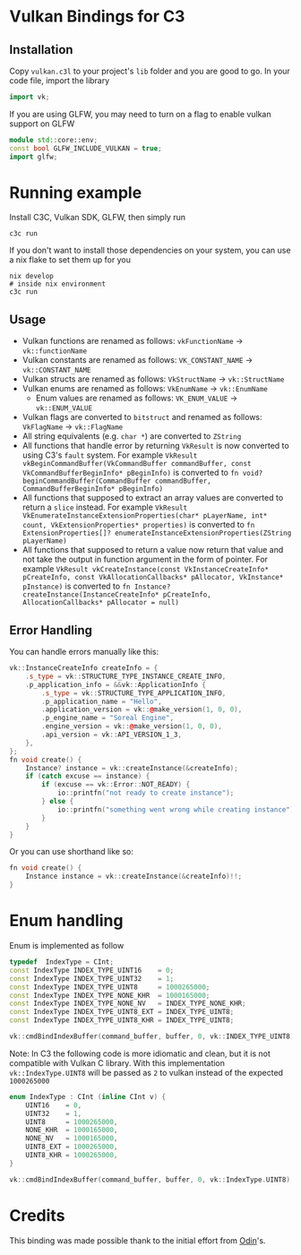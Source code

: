 # Vulkan Bindings for C3

## Installation

Copy `vulkan.c3l` to your project's `lib` folder and you are good to go. In your code file, import the library
```cpp
import vk;
```
If you are using GLFW, you may need to turn on a flag to enable vulkan support on GLFW
```cpp
module std::core::env;
const bool GLFW_INCLUDE_VULKAN = true;
import glfw;
```

# Running example
Install C3C, Vulkan SDK, GLFW, then simply run
```
c3c run
```
If you don't want to install those dependencies on your system, you can use a nix flake to set them up for you
```
nix develop
# inside nix environment
c3c run
```

## Usage

* Vulkan functions are renamed as follows: `vkFunctionName` -> `vk::functionName`
* Vulkan constants are renamed as follows: `VK_CONSTANT_NAME` -> `vk::CONSTANT_NAME`
* Vulkan structs are renamed as follows: `VkStructName` -> `vk::StructName`
* Vulkan enums are renamed as follows: `VkEnumName` -> `vk::EnumName`
  * Enum values are renamed as follows: `VK_ENUM_VALUE` -> `vk::ENUM_VALUE`
* Vulkan flags are converted to `bitstruct` and renamed as follows: `VkFlagName` -> `vk::FlagName`
* All string equivalents (e.g. `char *`) are converted to `ZString`
* All functions that handle error by returning `VkResult` is now converted to using C3's `fault` system. For example `VkResult vkBeginCommandBuffer(VkCommandBuffer commandBuffer, const VkCommandBufferBeginInfo* pBeginInfo)` is converted to `fn void? beginCommandBuffer(CommandBuffer commandBuffer, CommandBufferBeginInfo* pBeginInfo)`
* All functions that supposed to extract an array values are converted to return a `slice` instead. For example `VkResult VkEnumerateInstanceExtensionProperties(char* pLayerName, int* count, VkExtensionProperties* properties)` is converted to `fn ExtensionProperties[]? enumerateInstanceExtensionProperties(ZString pLayerName)`
* All functions that supposed to return a value now return that value and not take the output in function argument in the form of pointer. For example `VkResult vkCreateInstance(const VkInstanceCreateInfo* pCreateInfo, const VkAllocationCallbacks* pAllocator, VkInstance* pInstance)` is converted to `fn Instance? createInstance(InstanceCreateInfo* pCreateInfo, AllocationCallbacks* pAllocator = null)`

## Error Handling

You can handle errors manually like this:
```cpp
vk::InstanceCreateInfo createInfo = {
    .s_type = vk::STRUCTURE_TYPE_INSTANCE_CREATE_INFO,
    .p_application_info = &&vk::ApplicationInfo {
        .s_type = vk::STRUCTURE_TYPE_APPLICATION_INFO,
        .p_application_name = "Hello",
        .application_version = vk::@make_version(1, 0, 0),
        .p_engine_name = "Soreal Engine",
        .engine_version = vk::@make_version(1, 0, 0),
        .api_version = vk::API_VERSION_1_3,
    },
};
fn void create() {
    Instance? instance = vk::createInstance(&createInfo);
    if (catch excuse == instance) {
        if (excuse == vk::Error::NOT_READY) {
            io::printfn("not ready to create instance");
        } else {
            io::printfn("something went wrong while creating instance");
        }
    }
}
```
Or you can use shorthand like so:
```cpp
fn void create() {
    Instance instance = vk::createInstance(&createInfo)!!;
}
```

# Enum handling
Enum is implemented as follow
```cpp
typedef  IndexType = CInt;
const IndexType INDEX_TYPE_UINT16    = 0;
const IndexType INDEX_TYPE_UINT32    = 1;
const IndexType INDEX_TYPE_UINT8     = 1000265000;
const IndexType INDEX_TYPE_NONE_KHR  = 1000165000;
const IndexType INDEX_TYPE_NONE_NV   = INDEX_TYPE_NONE_KHR;
const IndexType INDEX_TYPE_UINT8_EXT = INDEX_TYPE_UINT8;
const IndexType INDEX_TYPE_UINT8_KHR = INDEX_TYPE_UINT8;

vk::cmdBindIndexBuffer(command_buffer, buffer, 0, vk::INDEX_TYPE_UINT8); // OK
```

Note: In C3 the following code is more idiomatic and clean, but it is not compatible with Vulkan C library.
With this implementation `vk::IndexType.UINT8` will be passed as `2` to vulkan instead of the expected `1000265000`
```cpp
enum IndexType : CInt (inline CInt v) {
    UINT16    = 0,
    UINT32    = 1,
    UINT8     = 1000265000,
    NONE_KHR  = 1000165000,
    NONE_NV   = 1000165000,
    UINT8_EXT = 1000265000,
    UINT8_KHR = 1000265000,
}

vk::cmdBindIndexBuffer(command_buffer, buffer, 0, vk::IndexType.UINT8); // this will cause GPU to read trash values!!
```

# Credits

This binding was made possible thank to the initial effort from [Odin](https://github.com/odin-lang/Odin/tree/master/vendor/vulkan)'s.
